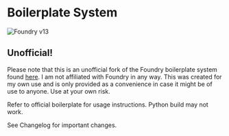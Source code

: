 # Boilerplate System

![Foundry v13](https://img.shields.io/badge/foundry-v13-green)

## Unofficial!

Please note that this is an unofficial fork of the Foundry boilerplate system found [here](https://github.com/asacolips-projects/boilerplate). I am not affiliated with Foundry in any way. This was created for my own use and is only provided as a convenience in case it might be of use to anyone. Use at your own risk.

Refer to official boilerplate for usage instructions. Python build may not work.

See Changelog for important changes.
